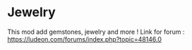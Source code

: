# Jewelry

This mod add gemstones, jewelry and more !
Link for forum : https://ludeon.com/forums/index.php?topic=48146.0
